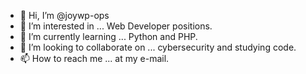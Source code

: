 - 👋 Hi, I’m @joywp-ops
- 👀 I’m interested in ... Web Developer positions.
- 🌱 I’m currently learning ... Python and PHP.
- 💞️ I’m looking to collaborate on ... cybersecurity and studying code.
- 📫 How to reach me ... at my e-mail.

<!---
joywp-ops/joywp-ops is a ✨ special ✨ repository because its `README.md` (this file) appears on your GitHub profile.
You can click the Preview link to take a look at your changes.
--->
